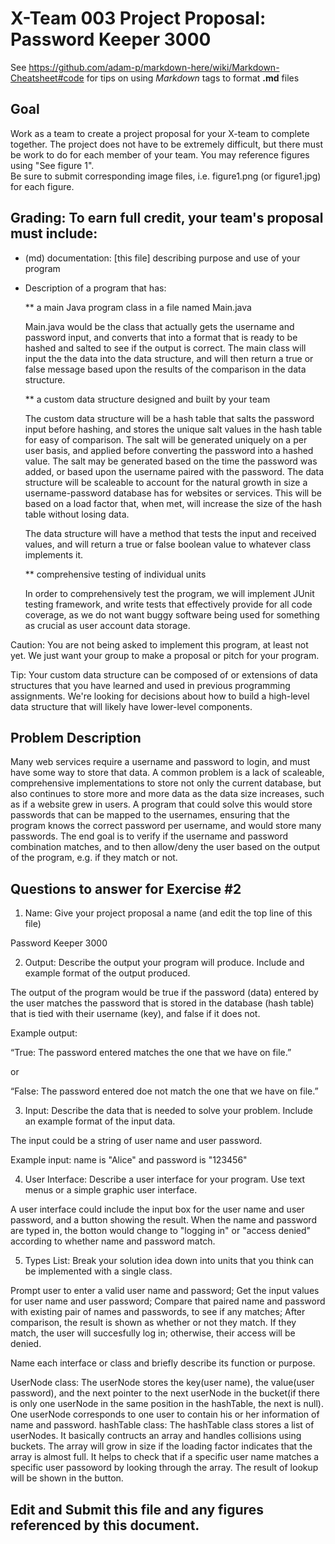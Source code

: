 # X-Team 003 Project Proposal: Password Keeper 3000

See https://github.com/adam-p/markdown-here/wiki/Markdown-Cheatsheet#code for tips on using *Markdown* tags to format __.md__ files

## Goal

Work as a team to create a project proposal for your X-team to complete together.
The project does not have to be extremely difficult,
but there must be work to do for each member of your team.
You may reference figures using "See figure 1".  
Be sure to submit corresponding image files, i.e. figure1.png (or figure1.jpg) for each figure.

## Grading: To earn full credit, your team's proposal must include:

* (md) documentation: [this file] describing purpose and use of your program

* Description of a program that has:

  ** a main Java program class in a file named Main.java
  
  Main.java would be the class that actually gets the username and password input, and converts that into a format that is ready to be hashed and salted to see if the output is correct. The main class will input the the data into the data structure, and will then return a true or false message based upon the results of the comparison in the data structure.
  
  ** a custom data structure designed and built by your team
  
  The custom data structure will be a hash table that salts the password input before hashing, and stores the unique salt values in the hash table for easy of comparison. The salt will be generated uniquely on a per user basis, and applied before converting the password into a hashed value. The salt may be generated based on the time the password was added, or based upon the username paired with the password. The data structure will be scaleable to account for the natural growth in size a username-password database has for websites or services. This will be based on a load factor that, when met, will increase the size of the hash table without losing data.
  
  The data structure will have a method that tests the input and received values, and will return a true or false boolean value to whatever class implements it.
  
  ** comprehensive testing of individual units
  
  In order to comprehensively test the program, we will implement JUnit testing framework, and write tests that effectively provide for all code coverage, as we do not want buggy software being used for something as crucial as user account data storage.
  
 Caution: You are not being asked to implement this program, at least not yet. 
 We just want your group to make a proposal or pitch for your program.
 
 Tip: Your custom data structure can be composed of or extensions of data structures that you have learned and used in previous programming assignments.  We're looking for decisions about how to build a high-level data structure that will likely have lower-level components.

## Problem Description

Many web services require a username and password to login, and must have some way to store that data. A common problem is a lack of scaleable, comprehensive implementations to store not only the current database, but also continues to store more and more data as the data size increases, such as if a website grew in users. A program that could solve this would store passwords that can be mapped to the usernames, ensuring that the program knows the correct password per username, and would store many passwords. The end goal is to verify if the username and password combination matches, and to then allow/deny the user based on the output of the program, e.g. if they match or not.

## Questions to answer for Exercise #2

1. Name: Give your project proposal a name (and edit the top line of this file)

  Password Keeper 3000

2. Output: Describe the output your program will produce.  Include and example format of the output produced.

The output of the program would be true if the password (data) entered by the user matches the password that is stored in the database (hash table) that is tied with their username (key), and false if it does not. 

Example output:

“True: The password entered matches the one that we have on file.”

or

“False: The password entered doe not match the one that we have on file.”

3. Input: Describe the data that is needed to solve your problem. Include an example format of the input data.


The input could be a string of user name and user password. 

Example input: name is "Alice" and password is "123456"


4. User Interface: Describe a user interface for your program.  Use text menus or a simple graphic user interface.

A user interface could include the input box for the user name and user password, and a button showing the result. When the name and password are typed in, the botton would change to "logging in" or "access denied" according to whether name and password match.

5. Types List: Break your solution idea down into units that you think can be implemented with a single class.

Prompt user to enter a valid user name and password;
Get the input values for user name and user password;
Compare that paired name and password with existing pair of names and passwords, to see if any matches;
After comparison, the result is shown as whether or not they match. If they match, the user will succesfully log in; otherwise, their access will be denied.

Name each interface or class and briefly describe its function or purpose.

UserNode class: 
The userNode stores the key(user name), the value(user password), and the next pointer to the next userNode in the bucket(if there is only one userNode in the same position in the hashTable, the next is null). One userNode corresponds to one user to contain his or her information of name and password.
hashTable class: 
The hashTable class stores a list of userNodes. It basically contructs an array and handles collisions using buckets. The array will grow in size if the loading factor indicates that the array is almost full. It helps to check that if a specific user name matches a specific user passoword by looking through the array. The result of lookup will be shown in the button.

## Edit and Submit this file and any figures referenced by this document.

